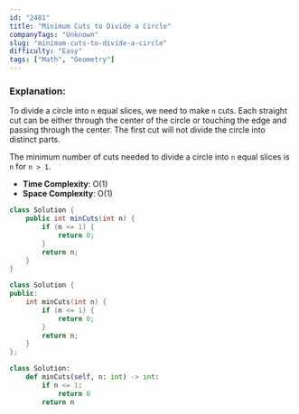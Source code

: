 ```yaml
---
id: "2481"
title: "Minimum Cuts to Divide a Circle"
companyTags: "Unknown"
slug: "minimum-cuts-to-divide-a-circle"
difficulty: "Easy"
tags: ["Math", "Geometry"]
---
```


### Explanation:
To divide a circle into `n` equal slices, we need to make `n` cuts. Each straight cut can be either through the center of the circle or touching the edge and passing through the center. The first cut will not divide the circle into distinct parts.

The minimum number of cuts needed to divide a circle into `n` equal slices is `n` for `n > 1`.

- **Time Complexity**: O(1)
- **Space Complexity**: O(1)
```java
class Solution {
    public int minCuts(int n) {
        if (n <= 1) {
            return 0;
        }
        return n;
    }
}
```

```cpp
class Solution {
public:
    int minCuts(int n) {
        if (n <= 1) {
            return 0;
        }
        return n;
    }
};
```

```python
class Solution:
    def minCuts(self, n: int) -> int:
        if n <= 1:
            return 0
        return n
```